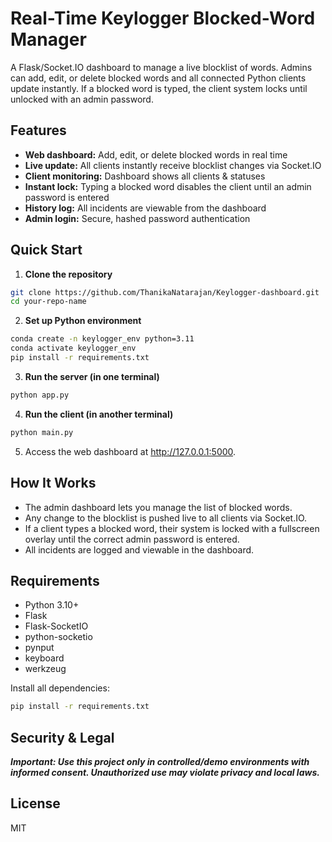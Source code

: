 # Real-Time Keylogger Blocked-Word Manager

A Flask/Socket.IO dashboard to manage a live blocklist of words. Admins can add, edit, or delete blocked words and all connected Python clients update instantly. If a blocked word is typed, the client system locks until unlocked with an admin password.

## Features

* **Web dashboard:** Add, edit, or delete blocked words in real time
* **Live update:** All clients instantly receive blocklist changes via Socket.IO
* **Client monitoring:** Dashboard shows all clients & statuses
* **Instant lock:** Typing a blocked word disables the client until an admin password is entered
* **History log:** All incidents are viewable from the dashboard
* **Admin login:** Secure, hashed password authentication

## Quick Start

1. **Clone the repository**

```bash
git clone https://github.com/ThanikaNatarajan/Keylogger-dashboard.git
cd your-repo-name
```

2. **Set up Python environment**

```bash
conda create -n keylogger_env python=3.11
conda activate keylogger_env
pip install -r requirements.txt
```

3. **Run the server (in one terminal)**

```bash
python app.py
```

4. **Run the client (in another terminal)**

```bash
python main.py
```

5. Access the web dashboard at http://127.0.0.1:5000.

## How It Works

* The admin dashboard lets you manage the list of blocked words.
* Any change to the blocklist is pushed live to all clients via Socket.IO.
* If a client types a blocked word, their system is locked with a fullscreen overlay until the correct admin password is entered.
* All incidents are logged and viewable in the dashboard.

## Requirements

* Python 3.10+
* Flask
* Flask-SocketIO
* python-socketio
* pynput
* keyboard
* werkzeug

Install all dependencies:

```bash
pip install -r requirements.txt
```

## Security & Legal

***Important: Use this project only in controlled/demo environments with informed consent. Unauthorized use may violate privacy and local laws.***

## License

MIT
